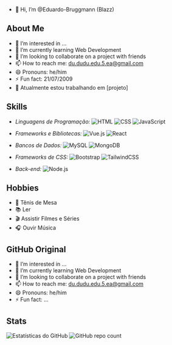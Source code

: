 - 👋 Hi, I’m @Eduardo-Bruggmann (Blazz)

## About Me
- 👀 I’m interested in ...
- 🌱 I’m currently learning Web Development
- 💞️ I’m looking to collaborate on a project with friends
- 📫 How to reach me: du.dudu.edu.5.ea@gmail.com
- 😄 Pronouns: he/him
- ⚡ Fun fact: 21/07/2009
- 🔭 Atualmente estou trabalhando em [projeto]

## Skills
- *Linguagens de Programação:*
  ![HTML](https://img.shields.io/badge/HTML5-E34F26?style=for-the-badge&logo=html5&logoColor=white)
  ![CSS](https://img.shields.io/badge/CSS3-1572B6?style=for-the-badge&logo=css3&logoColor=white)
  ![JavaScript](https://img.shields.io/badge/JavaScript-F7DF1E?style=for-the-badge&logo=javascript&logoColor=black)

- *Frameworks e Bibliotecas:*
  ![Vue.js](https://img.shields.io/badge/Vue.js-35495E?style=for-the-badge&logo=vue.js&logoColor=4FC08D)
  ![React](https://img.shields.io/badge/React-20232A?style=for-the-badge&logo=react&logoColor=61DAFB)

- *Bancos de Dados:*
  ![MySQL](https://img.shields.io/badge/MySQL-4479A1?style=for-the-badge&logo=mysql&logoColor=white)
  ![MongoDB](https://img.shields.io/badge/MongoDB-47A248?style=for-the-badge&logo=mongodb&logoColor=white)

- *Frameworks de CSS:*
  ![Bootstrap](https://img.shields.io/badge/Bootstrap-563D7C?style=for-the-badge&logo=bootstrap&logoColor=white)
  ![TailwindCSS](https://img.shields.io/badge/TailwindCSS-38B2AC?style=for-the-badge&logo=tailwind-css&logoColor=white)

- *Back-end:*
  ![Node.js](https://img.shields.io/badge/Node.js-339933?style=for-the-badge&logo=nodedotjs&logoColor=white)

## Hobbies

- 🏓 Tênis de Mesa 
- 📚 Ler
- 🎬 Assistir Filmes e Séries
- 🎧 Ouvir Música

## GitHub Original
- 👀 I’m interested in ...
- 🌱 I’m currently learning Web Development
- 💞️ I’m looking to collaborate on a project with friends
- 📫 How to reach me: du.dudu.edu.5.ea@gmail.com
- 😄 Pronouns: he/him
- ⚡ Fun fact: ...

## Stats
![Estatísticas do GitHub](https://github-readme-stats.vercel.app/api?username=Eduardo-Bruggmann&show_icons=true)
![GitHub repo count](https://img.shields.io/github/repos/Eduardo-Bruggmann?style=for-the-badge)

<!---
Eduardo-Bruggmann/Eduardo-Bruggmann is a ✨ special ✨ repository because its `README.md` (this file) appears on your GitHub profile.
You can click the Preview link to take a look at your changes.
--->
